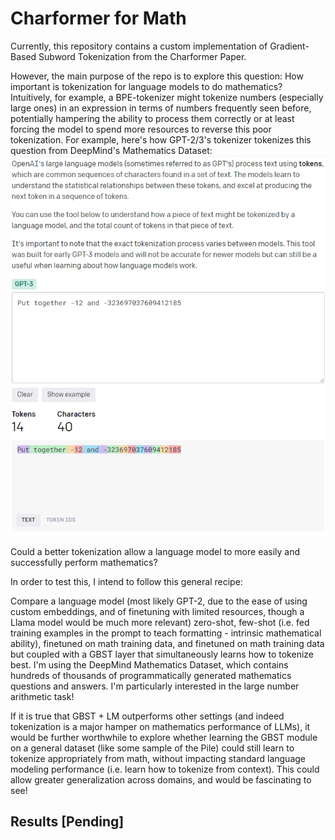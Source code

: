 # Charformer for Math

Currently, this repository contains a custom implementation of Gradient-Based Subword Tokenization from the Charformer Paper. 

However, the main purpose of the repo is to explore this question: How important is tokenization for language models to do mathematics? 
Intuitively, for example, a BPE-tokenizer might tokenize numbers (especially large ones) in an expression in terms of numbers frequently seen before, potentially hampering the ability to process them correctly or at least forcing the model to spend more resources to reverse this poor tokenization. 
For example, here's how GPT-2/3's tokenizer tokenizes this question from DeepMind's Mathematics Dataset: ![](https://github.com/girivad/charformer_for_math/blob/main/presentation/GPT3%20Tokenization.png)

Could a better tokenization allow a language model to more easily and successfully perform mathematics?

In order to test this, I intend to follow this general recipe:

Compare a language model (most likely GPT-2, due to the ease of using custom embeddings, and of finetuning with limited resources, though a Llama model would be much more relevant) zero-shot, few-shot (i.e. fed training examples in the prompt to teach formatting - intrinsic mathematical ability), finetuned on math training data, and finetuned on math training data but coupled with a GBST layer that simultaneously learns how to tokenize best. I'm using the DeepMind Mathematics Dataset, which contains hundreds of thousands of programmatically generated mathematics questions and answers. I'm particularly interested in the large number arithmetic task!

If it is true that GBST + LM outperforms other settings (and indeed tokenization is a major hamper on mathematics performance of LLMs), it would be further worthwhile to explore whether learning the GBST module on a general dataset (like some sample of the Pile) could still learn to tokenize appropriately from math, without impacting standard language modeling performance (i.e. learn how to tokenize from context). This could allow greater generalization across domains, and would be fascinating to see!

## Results [Pending]
